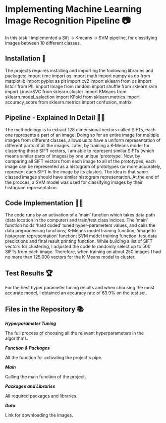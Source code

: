 # Implementing Machine Learning Image Recognition Pipeline 📷
In this task I implemented a Sift -> Kmeans -> SVM pipeline, for classifying images between 10 different classes.
<br>

## Installation 🔗
The projects requires installing and importing the foolowing libraries and packages:
  import time
  import os
  import math
  import numpy as np
  from matplotlib import pyplot as plt
  import cv2
  import sklearn
  from os import listdir
  from PIL import Image
  from random import shuffle
  from sklearn.svm import LinearSVC
  from sklearn.cluster import KMeans
  from sklearn.model_selection import KFold
  from sklearn.metrics import accuracy_score
  from sklearn.metrics import confusion_matrix

## Pipeline - Explained In Detail 🕵️‍♀️
The methodology is to extract 128 dimensional vectors called SIFTs, each one represents a part of an image. Doing so for an entire image for multiple images from different classes, allows us to have a uniform representation of different parts of all the images.
Later, by training a K-Means model for clustering those SIFT vectors, I am able to represent similar SIFTs (which means similar parts of images) by one unique ‘prototype’.
Now, by comparing all SIFT vectors from each image to all of the prototypes, each image can be represented as a histogram of prototypes (or more accurately, represent each SIFT in the image by its cluster). The idea is that same classed images should have similar histogram representation.
At the end of the procces, a SVM model was used for classifying images by their histogram representation.
<br>
## Code Implementation 👩‍💻
The code runs by an activation of a ‘main’ function which takes data path (data location in the computer) and train/test class indices.
The ‘main’ function holds ‘hard coded’ tuned hyper-parameters values, and calls the data preprocessing functions; K-Means model training function; ‘image to histogram representation’ function; SVM model training function; test data predictions and final result printing function.
While building a list of SIFT vectors for clustering, I adjusted the code to randomly select up to 500 SIFTs from each image. Therefore, when training on about 250 images I had no more than 125,000 vectors for the K-Means model to cluster.
<br>
## Test Results 🏆
For the best hyper parameter tuning results and when choosing the most accurate model, I obtained an accuracy rate of 63.9% on the test set.
<br>
## Files in the Repository 📚
***Hyperparameter Tuning***

The full process of choosing all the relevant hyperparameters in the algorithms.

***Function & Packages***

All the function for activating the project's pipe.

***Main***

Calling the main function of the project.

***Packages and Libraries***

All required packages and libraries.

***Data***

Link for downloading the images.

